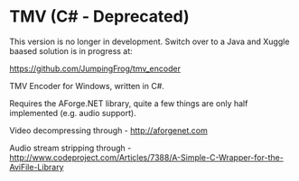 TMV (C# - Deprecated)
===

This version is no longer in development. Switch over to a Java and Xuggle baased solution is in progress at: 

https://github.com/JumpingFrog/tmv_encoder



TMV Encoder for Windows, written in C#.

Requires the AForge.NET library, quite a few things are only half implemented (e.g. audio support).

Video decompressing through - http://aforgenet.com

Audio stream stripping through - http://www.codeproject.com/Articles/7388/A-Simple-C-Wrapper-for-the-AviFile-Library
